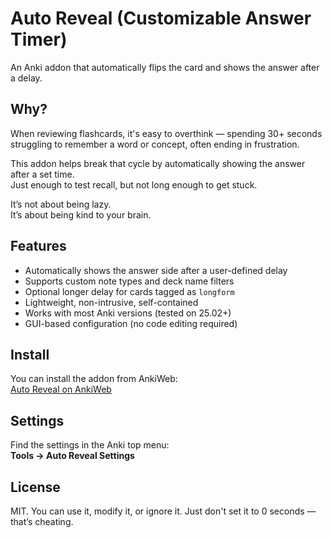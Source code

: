 # Auto Reveal (Customizable Answer Timer)

An Anki addon that automatically flips the card and shows the answer after a delay.

## Why?

When reviewing flashcards, it's easy to overthink — spending 30+ seconds struggling to remember a word or concept, often ending in frustration.

This addon helps break that cycle by automatically showing the answer after a set time.  
Just enough to test recall, but not long enough to get stuck.

It’s not about being lazy.  
It’s about being kind to your brain.

## Features

- Automatically shows the answer side after a user-defined delay
- Supports custom note types and deck name filters
- Optional longer delay for cards tagged as `longform`
- Lightweight, non-intrusive, self-contained
- Works with most Anki versions (tested on 25.02+)
- GUI-based configuration (no code editing required)

## Install

You can install the addon from AnkiWeb:  
[Auto Reveal on AnkiWeb](https://ankiweb.net/shared/info/1616044684?cb=1744024933530)

## Settings

Find the settings in the Anki top menu:  
**Tools → Auto Reveal Settings**

## License

MIT. You can use it, modify it, or ignore it. Just don't set it to 0 seconds — that’s cheating.
